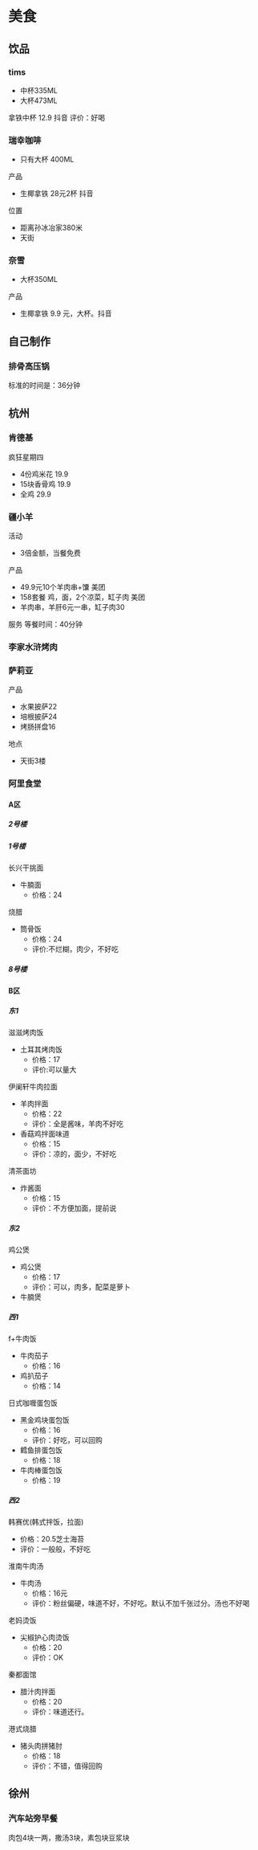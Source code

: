 # 美食

## 饮品

### tims
* 中杯335ML
* 大杯473ML

拿铁中杯 12.9 抖音
评价：好喝
    

### 瑞幸咖啡
* 只有大杯 400ML


产品
* 生椰拿铁 28元2杯 抖音


位置
* 距离孙冰冶家380米
* 天街



### 奈雪
* 大杯350ML


产品
* 生椰拿铁 9.9 元，大杯。抖音


## 自己制作
### 排骨高压锅
标准的时间是：36分钟



## 杭州
### 肯德基

疯狂星期四
* 4份鸡米花 19.9
* 15块香骨鸡 19.9 
* 全鸡 29.9


### 疆小羊
活动
* 3倍金额，当餐免费

产品
* 49.9元10个羊肉串+馕 美团
* 158套餐 鸡，面，2个凉菜，缸子肉 美团
* 羊肉串，羊肝6元一串，缸子肉30

服务
等餐时间：40分钟	


### 李家水浒烤肉

### 萨莉亚
产品
* 水果披萨22
* 培根披萨24
* 烤肠拼盘16	

地点
* 天街3楼


### 阿里食堂
#### A区
##### 2号楼

##### 1号楼
长兴干挑面
* 牛腩面 
    * 价格：24

烧腊
* 筒骨饭
    * 价格：24
    * 评价:不烂糊，肉少，不好吃

##### 8号楼


#### B区
##### 东1
滋滋烤肉饭
* 土耳其烤肉饭
    * 价格：17
    * 评价:可以量大


伊阑轩牛肉拉面
* 羊肉拌面
    * 价格：22
    * 评价：全是酱味，羊肉不好吃
* 香菇鸡拌面味道
    * 价格：15
    * 评价：凉的，面少，不好吃


清茶面坊
* 炸酱面
    * 价格：15
    * 评价：不方便加面，提前说

##### 东2

鸡公煲
* 鸡公煲
    * 价格：17
    * 评价：可以，肉多，配菜是萝卜
* 牛腩煲


##### 西1

f+牛肉饭
* 牛肉茄子
     * 价格：16
* 鸡扒茄子
    * 价格：14

日式咖喱蛋包饭
* 黑金鸡块蛋包饭
    * 价格：16
    * 评价：好吃，可以回购
* 鳕鱼排蛋包饭
    * 价格：18
* 牛肉棒蛋包饭 
    * 价格：19

##### 西2
韩赛优(韩式拌饭，拉面)
  * 价格：20.5芝士海苔
  * 评价：一般般，不好吃

淮南牛肉汤
* 牛肉汤
  * 价格：16元
  * 评价：粉丝偏硬，味道不好，不好吃。默认不加千张过分。汤也不好喝

老妈烫饭
* 尖椒护心肉烫饭
  * 价格：20
  * 评价：OK

秦都面馆
* 腊汁肉拌面
  * 价格：20
  * 评价：味道还行。 

港式烧腊
* 猪头肉拼猪肘
  * 价格：18 
  * 评价：不错，值得回购

## 徐州
### 汽车站旁早餐
肉包4块一两，撒汤3块，素包块豆浆块